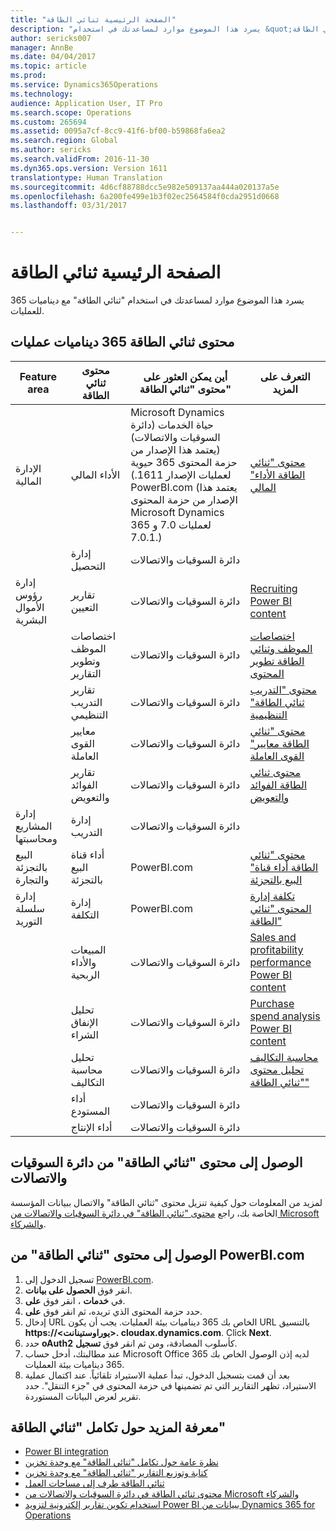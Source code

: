 ```yaml
---
title: "الصفحة الرئيسية ثنائي الطاقة"
description: "يسرد هذا الموضوع موارد لمساعدتك في استخدام &quot;ثنائي الطاقة&quot; مع ديناميات 365 للعمليات."
author: sericks007
manager: AnnBe
ms.date: 04/04/2017
ms.topic: article
ms.prod: 
ms.service: Dynamics365Operations
ms.technology: 
audience: Application User, IT Pro
ms.search.scope: Operations
ms.custom: 265694
ms.assetid: 0095a7cf-8cc9-41f6-bf00-b59868fa6ea2
ms.search.region: Global
ms.author: sericks
ms.search.validFrom: 2016-11-30
ms.dyn365.ops.version: Version 1611
translationtype: Human Translation
ms.sourcegitcommit: 4d6cf88788dcc5e982e509137aa444a020137a5e
ms.openlocfilehash: 6a200fe499e1b3f02ec2564584f0cda2951d0668
ms.lasthandoff: 03/31/2017


---
```


# <a name="power-bi-home-page"></a>الصفحة الرئيسية ثنائي الطاقة

يسرد هذا الموضوع موارد لمساعدتك في استخدام "ثنائي الطاقة" مع ديناميات 365 للعمليات.

<a name="power-bi-content-for-dynamics-365-for-operations"></a>محتوى ثنائي الطاقة 365 ديناميات عمليات
------------------------------------------------

| **Feature area**                  | **محتوى ثنائي الطاقة**                          | **أين يمكن العثور على محتوى "ثنائي الطاقة"**                                                                                                                                                                                         | **التعرف على المزيد**                                                                                                                                                               |
|-----------------------------------|-----------------------------------------------|--------------------------------------------------------------------------------------------------------------------------------------------------------------------------------------------------------------------------------|------------------------------------------------------------------------------------------------------------------------------------------------------------------------------|
| الإدارة المالية              | الأداء المالي                         | Microsoft Dynamics حياة الخدمات (دائرة السوقيات والاتصالات) (يعتمد هذا الإصدار من حزمة المحتوى 365 حيوية لعمليات الإصدار 1611.) PowerBI.com (يعتمد هذا الإصدار من حزمة المحتوى Microsoft Dynamics 365 لعمليات 7.0 و 7.0.1.) | [محتوى "ثنائي الطاقة الأداء" المالي](financial-performance-power-bi-content-pack.md)                                               |
|                                   | إدارة التحصيل             | دائرة السوقيات والاتصالات                                                                                                                                                                                                                            |                                                                                                                                                                              |
| إدارة رؤوس الأموال البشرية          | تقارير التعيين                            | دائرة السوقيات والاتصالات                                                                                                                                                                                                                            | [Recruiting Power BI content](recruiting-analysis-power-bi-content-pack.md)                                                       |
|                                   | اختصاصات الموظف وتطوير التقارير | دائرة السوقيات والاتصالات                                                                                                                                                                                                                            | [اختصاصات الموظف وثنائي الطاقة تطوير المحتوى](employee-competencies-and-development-analysis-power-bi-content-pack.md) |
|                                   | تقارير التدريب التنظيمي               | دائرة السوقيات والاتصالات                                                                                                                                                                                                                            | [محتوى "التدريب ثنائي الطاقة" التنظيمية](organizational-training-analysis-power-bi-content-pack.md)                             |
|                                   | معايير القوى العاملة                             | دائرة السوقيات والاتصالات                                                                                                                                                                                                                            | [محتوى "ثنائي الطاقة معايير" القوى العاملة](workforce-analysis-power-bi-content-pack.md)                                                 |
|                                   | تقارير الفوائد والتعويض             | دائرة السوقيات والاتصالات                                                                                                                                                                                                                            | [محتوى ثنائي الطاقة الفوائد والتعويض](compensation-and-benefits-analysis-power-bi-content-pack.md)                         |
| إدارة المشاريع ومحاسبتها | إدارة التدريب                              | دائرة السوقيات والاتصالات                                                                                                                                                                                                                            |                                                                                                                                                                              |
| البيع بالتجزئة والتجارة               | أداء قناة البيع بالتجزئة                    | PowerBI.com                                                                                                                                                                                                                    | [محتوى "ثنائي الطاقة أداء قناة" البيع بالتجزئة](retail-channel-performance-dashboard-power-bi-data.md)                 |
| إدارة سلسلة التوريد           | إدارة التكلفة                               | PowerBI.com                                                                                                                                                                                                                    |  [تكلفة إدارة المحتوى "ثنائي الطاقة"](cost-management-content-pack.md)                                                          |
|                                   | المبيعات والأداء الربحية           | دائرة السوقيات والاتصالات                                                                                                                                                                                                                            | [Sales and profitability performance Power BI content](sales-profitability-performance-content-pack.md)          |
|                                   | تحليل الإنفاق الشراء                       | دائرة السوقيات والاتصالات                                                                                                                                                                                                                            | [Purchase spend analysis Power BI content](purchase-content-pack-for-power-bi.md)                                                 |
|                                   | تحليل محاسبة التكاليف                      | دائرة السوقيات والاتصالات                                                                                                                                                                                                                            | [محاسبة التكاليف تحليل محتوى "ثنائي الطاقة"](cost-accounting-analysis-content-pack.md)                                         |
|                                   | أداء المستودع                         | دائرة السوقيات والاتصالات                                                                                                                                                                                                                            |                                                                                                                                                                              |
|                                   | أداء الإنتاج                        | دائرة السوقيات والاتصالات                                                                                                                                                                                                                            |                                                                                                                                                                              |

## <a name="access-power-bi-content-from-lcs"></a>الوصول إلى محتوى "ثنائي الطاقة" من دائرة السوقيات والاتصالات
لمزيد من المعلومات حول كيفية تنزيل محتوى "ثنائي الطاقة" والاتصال ببيانات المؤسسة الخاصة بك، راجع [محتوى "ثنائي الطاقة" في دائرة السوقيات والاتصالات من Microsoft والشركاء](power-bi-content-microsoft-partners.md).

## <a name="access-power-bi-content-from-powerbicom"></a>الوصول إلى محتوى "ثنائي الطاقة" من PowerBI.com
1.  تسجيل الدخول إلى [PowerBI.com](https://www.powerbi.com/).
2.  انقر فوق **الحصول على بيانات**.
3.  في **خدمات** ، انقر فوق **على**.
4.  حدد حزمة المحتوى الذي تريده، ثم انقر فوق **على**.
5.  إدخال URL الخاص بك 365 ديناميات بيئة العمليات. يجب أن يكون URL بالتنسيق **https://&lt;يوراوستينانت&gt;. cloudax.dynamics.com**. Click **Next**.
6.  حدد **oAuth2** كأسلوب المصادقة، ومن ثم انقر فوق **تسجيل**.
7.  عند مطالبتك، أدخل حساب Microsoft Office 365 لديه إذن الوصول الخاص بك 365 ديناميات بيئة العمليات.
8.  بعد أن قمت بتسجيل الدخول، تبدأ عملية الاستيراد تلقائياً. عند اكتمال عملية الاستيراد، تظهر التقارير التي تم تضمينها في حزمة المحتوى في "جزء التنقل". حدد تقرير لعرض البيانات المستوردة.

## <a name="learn-more-about-the-power-bi-integration"></a>معرفة المزيد حول تكامل "ثنائي الطاقة"
-   [Power BI integration](power-bi-integration.md)
-   [نظرة عامة حول تكامل "ثنائي الطاقة" مع وحدة تخزين](power-bi-integration-entity-store.md)
-   [كتابة وتوزيع التقارير "ثنائي الطاقة" مع وحدة تخزين](author-distribute-power-bi-reports.md)
-   [ثنائي الطاقة طرف إلى مساحات العمل](pin-power-bi-reports.md)
-   [محتوى ثنائي الطاقة في دائرة السوقيات والاتصالات من Microsoft والشركاء](power-bi-content-microsoft-partners.md)
-   [استخدام تكوين تقارير إلكترونية لتزويد Power BI ببيانات من Dynamics 365 for Operations](general-electronic-reporting-report-configuration-get-data-powerbi.md)





